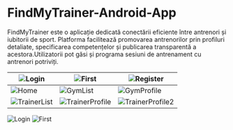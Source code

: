 # FindMyTrainer-Android-App
FindMyTrainer este o aplicație dedicată conectării eficiente între antrenori și iubitorii de sport. Platforma facilitează promovarea antrenorilor prin profiluri detaliate, specificarea competențelor și publicarea transparentă a acestora.Utilizatorii pot găsi și programa sesiuni de antrenament cu antrenori potriviți.

|![Login](https://github.com/user-attachments/assets/3a61ddc5-890d-4c03-96ef-7776002d07fe) | ![First](https://github.com/user-attachments/assets/91481bfc-bfd9-4ec3-867f-c66e9be58836) | ![Register](assets/Register.png) |
|----------------------------|----------------------------|----------------------------|
| ![Home](assets/Home.png)   | ![GymList](assets/GymList.png) | ![GymProfile](assets/GymProfile.png) |
| ![TrainerList](assets/TrainerList.png) | ![TrainerProfile](assets/TrainerProfile.png) | ![TrainerProfile2](assets/TrainerProfile2.png) |



![Login](https://github.com/user-attachments/assets/3a61ddc5-890d-4c03-96ef-7776002d07fe)
![First](https://github.com/user-attachments/assets/91481bfc-bfd9-4ec3-867f-c66e9be58836)
